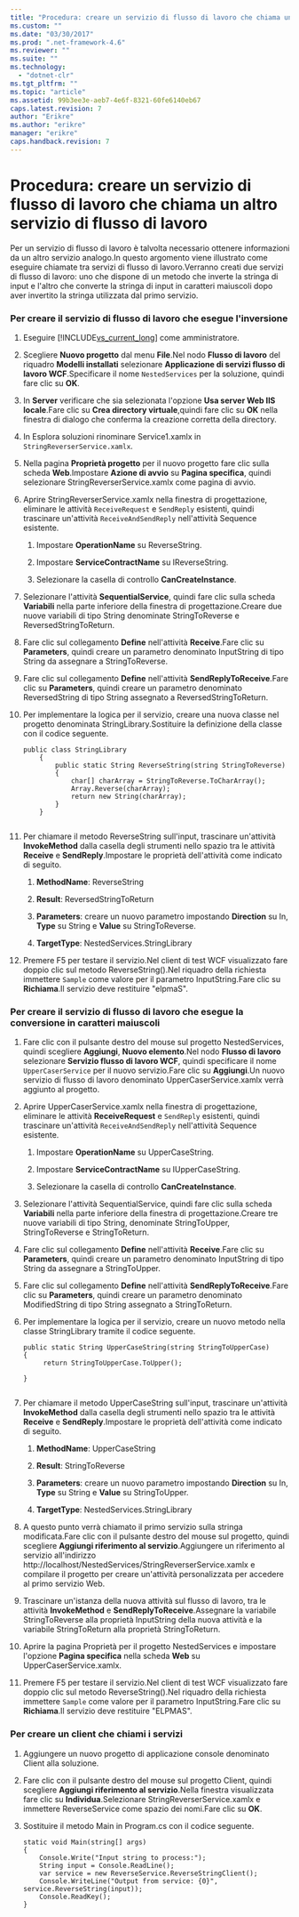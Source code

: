 ```yaml
---
title: "Procedura: creare un servizio di flusso di lavoro che chiama un altro servizio di flusso di lavoro | Microsoft Docs"
ms.custom: ""
ms.date: "03/30/2017"
ms.prod: ".net-framework-4.6"
ms.reviewer: ""
ms.suite: ""
ms.technology: 
  - "dotnet-clr"
ms.tgt_pltfrm: ""
ms.topic: "article"
ms.assetid: 99b3ee3e-aeb7-4e6f-8321-60fe6140eb67
caps.latest.revision: 7
author: "Erikre"
ms.author: "erikre"
manager: "erikre"
caps.handback.revision: 7
---
```

# Procedura: creare un servizio di flusso di lavoro che chiama un altro servizio di flusso di lavoro
Per un servizio di flusso di lavoro è talvolta necessario ottenere informazioni da un altro servizio analogo.In questo argomento viene illustrato come eseguire chiamate tra servizi di flusso di lavoro.Verranno creati due servizi di flusso di lavoro: uno che dispone di un metodo che inverte la stringa di input e l'altro che converte la stringa di input in caratteri maiuscoli dopo aver invertito la stringa utilizzata dal primo servizio.  
  
### Per creare il servizio di flusso di lavoro che esegue l'inversione  
  
1.  Eseguire [!INCLUDE[vs_current_long](../../../../includes/vs-current-long-md.md)] come amministratore.  
  
2.  Scegliere **Nuovo progetto** dal menu **File**.Nel nodo **Flusso di lavoro** del riquadro **Modelli installati** selezionare **Applicazione di servizi flusso di lavoro WCF**.Specificare il nome `NestedServices` per la soluzione, quindi fare clic su **OK**.  
  
3.  In **Server** verificare che sia selezionata l'opzione **Usa server Web IIS locale**.Fare clic su **Crea directory virtuale**,quindi fare clic su **OK** nella finestra di dialogo che conferma la creazione corretta della directory.  
  
4.  In Esplora soluzioni rinominare Service1.xamlx in `StringReverserService.xamlx`.  
  
5.  Nella pagina **Proprietà progetto** per il nuovo progetto fare clic sulla scheda **Web**.Impostare **Azione di avvio** su **Pagina specifica**, quindi selezionare StringReverserService.xamlx come pagina di avvio.  
  
6.  Aprire StringReverserService.xamlx nella finestra di progettazione, eliminare le attività `ReceiveRequest` e `SendReply` esistenti, quindi trascinare un'attività `ReceiveAndSendReply` nell'attività Sequence esistente.  
  
    1.  Impostare **OperationName** su ReverseString.  
  
    2.  Impostare **ServiceContractName** su IReverseString.  
  
    3.  Selezionare la casella di controllo **CanCreateInstance**.  
  
7.  Selezionare l'attività **SequentialService**, quindi fare clic sulla scheda **Variabili** nella parte inferiore della finestra di progettazione.Creare due nuove variabili di tipo String denominate StringToReverse e ReversedStringToReturn.  
  
8.  Fare clic sul collegamento **Define** nell'attività **Receive**.Fare clic su **Parameters**, quindi creare un parametro denominato InputString di tipo String da assegnare a StringToReverse.  
  
9. Fare clic sul collegamento **Define** nell'attività **SendReplyToReceive**.Fare clic su **Parameters**, quindi creare un parametro denominato ReversedString di tipo String assegnato a ReversedStringToReturn.  
  
10. Per implementare la logica per il servizio, creare una nuova classe nel progetto denominata StringLibrary.Sostituire la definizione della classe con il codice seguente.  
  
    ```  
    public class StringLibrary  
        {  
            public static String ReverseString(string StringToReverse)  
            {  
                char[] charArray = StringToReverse.ToCharArray();  
                Array.Reverse(charArray);  
                return new String(charArray);  
            }  
        }  
  
    ```  
  
11. Per chiamare il metodo ReverseString sull'input, trascinare un'attività **InvokeMethod** dalla casella degli strumenti nello spazio tra le attività **Receive** e **SendReply**.Impostare le proprietà dell'attività come indicato di seguito.  
  
    1.  **MethodName**: ReverseString  
  
    2.  **Result**: ReversedStringToReturn  
  
    3.  **Parameters**: creare un nuovo parametro impostando **Direction** su In, **Type** su String e **Value** su StringToReverse.  
  
    4.  **TargetType**: NestedServices.StringLibrary  
  
12. Premere F5 per testare il servizio.Nel client di test WCF visualizzato fare doppio clic sul metodo ReverseString\(\).Nel riquadro della richiesta immettere `Sample` come valore per il parametro InputString.Fare clic su **Richiama**.Il servizio deve restituire "elpmaS".  
  
### Per creare il servizio di flusso di lavoro che esegue la conversione in caratteri maiuscoli  
  
1.  Fare clic con il pulsante destro del mouse sul progetto NestedServices, quindi scegliere **Aggiungi**, **Nuovo elemento**.Nel nodo **Flusso di lavoro** selezionare **Servizio flusso di lavoro WCF**, quindi specificare il nome `UpperCaserService` per il nuovo servizio.Fare clic su **Aggiungi**.Un nuovo servizio di flusso di lavoro denominato UpperCaserService.xamlx verrà aggiunto al progetto.  
  
2.  Aprire UpperCaserService.xamlx nella finestra di progettazione, eliminare le attività **ReceiveRequest** e `SendReply` esistenti, quindi trascinare un'attività `ReceiveAndSendReply` nell'attività Sequence esistente.  
  
    1.  Impostare **OperationName** su UpperCaseString.  
  
    2.  Impostare **ServiceContractName** su IUpperCaseString.  
  
    3.  Selezionare la casella di controllo **CanCreateInstance**.  
  
3.  Selezionare l'attività SequentialService, quindi fare clic sulla scheda **Variabili** nella parte inferiore della finestra di progettazione.Creare tre nuove variabili di tipo String, denominate StringToUpper, StringToReverse e StringToReturn.  
  
4.  Fare clic sul collegamento **Define** nell'attività **Receive**.Fare clic su **Parameters**, quindi creare un parametro denominato InputString di tipo String da assegnare a StringToUpper.  
  
5.  Fare clic sul collegamento **Define** nell'attività **SendReplyToReceive**.Fare clic su **Parameters**, quindi creare un parametro denominato ModifiedString di tipo String assegnato a StringToReturn.  
  
6.  Per implementare la logica per il servizio, creare un nuovo metodo nella classe StringLibrary tramite il codice seguente.  
  
    ```  
    public static String UpperCaseString(string StringToUpperCase)  
    {  
         return StringToUpperCase.ToUpper();  
  
    }  
  
    ```  
  
7.  Per chiamare il metodo UpperCaseString sull'input, trascinare un'attività **InvokeMethod** dalla casella degli strumenti nello spazio tra le attività **Receive** e **SendReply**.Impostare le proprietà dell'attività come indicato di seguito.  
  
    1.  **MethodName**: UpperCaseString  
  
    2.  **Result**: StringToReverse  
  
    3.  **Parameters**: creare un nuovo parametro impostando **Direction** su In, **Type** su String e **Value** su StringToUpper.  
  
    4.  **TargetType**: NestedServices.StringLibrary  
  
8.  A questo punto verrà chiamato il primo servizio sulla stringa modificata.Fare clic con il pulsante destro del mouse sul progetto, quindi scegliere **Aggiungi riferimento al servizio**.Aggiungere un riferimento al servizio all'indirizzo http:\/\/localhost\/NestedServices\/StringReverserService.xamlx e compilare il progetto per creare un'attività personalizzata per accedere al primo servizio Web.  
  
9. Trascinare un'istanza della nuova attività sul flusso di lavoro, tra le attività **InvokeMethod** e **SendReplyToReceive**.Assegnare la variabile StringToReverse alla proprietà InputString della nuova attività e la variabile StringToReturn alla proprietà StringToReturn.  
  
10. Aprire la pagina Proprietà per il progetto NestedServices e impostare l'opzione **Pagina specifica** nella scheda **Web** su UpperCaserService.xamlx.  
  
11. Premere F5 per testare il servizio.Nel client di test WCF visualizzato fare doppio clic sul metodo ReverseString\(\).Nel riquadro della richiesta immettere `Sample` come valore per il parametro InputString.Fare clic su **Richiama**.Il servizio deve restituire "ELPMAS".  
  
### Per creare un client che chiami i servizi  
  
1.  Aggiungere un nuovo progetto di applicazione console denominato Client alla soluzione.  
  
2.  Fare clic con il pulsante destro del mouse sul progetto Client, quindi scegliere **Aggiungi riferimento al servizio**.Nella finestra visualizzata fare clic su **Individua**.Selezionare StringReverserService.xamlx e immettere ReverseService come spazio dei nomi.Fare clic su **OK**.  
  
3.  Sostituire il metodo Main in Program.cs con il codice seguente.  
  
    ```  
    static void Main(string[] args)  
    {  
        Console.Write("Input string to process:");  
        String input = Console.ReadLine();  
        var service = new ReverseService.ReverseStringClient();  
        Console.WriteLine("Output from service: {0}", service.ReverseString(input));  
        Console.ReadKey();  
    }  
  
    ```